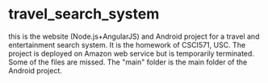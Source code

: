 # travel_search_system
this is the website (Node.js+AngularJS) and Android project for a travel and entertainment search system. 
It is the homework of CSCI571, USC.
The project is deployed on Amazon web service but is temporarily terminated.
Some of the files are missed. The "main" folder is the main folder of the Android project.

